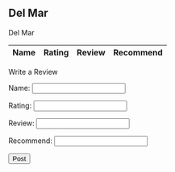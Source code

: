 ## Del Mar

<p>Del Mar</p>

<table>
  <thead>
  <tr>
    <th>Name</th>
    <th>Rating</th>
    <th>Review</th>
    <th>Recommend</th>
  </tr>
  </thead>
  <tbody id="result">
    <!-- javascript generated data -->
  </tbody>
</table>

<p>Write a Review</p>

<form action="javascript:create_seaworld()">
    <p><label>
        Name:
        <input type="text" name="name" id="name" required="" />
    </label></p>
    <p><label>
        Rating:
        <input type="text" name="rating" id="rating" required="" />
    </label></p>
    <p><label>
        Review:
        <input type="text" name="review" id="review" required="" />
    </label></p>
    <p><label>
        Recommend:
        <input type="text" name="recommend" id="recommen" required="" />
    </label></p>
    <p>
        <button>Post</button>
    </p>
</form>

<script>
  // prepare HTML result container for new output
  const resultContainer = document.getElementById("result");
  // prepare URL's to allow easy switch from deployment and localhost
  //const url = "http://localhost:8086/api/users"
  const url = "https://sdc.nighthawkcodingsociety.com/api/seaworld"
  const create_fetch = url + '/create';
  const read_fetch = url + '/';

  // Load users on page entry
  read_seaworld();


  // Display User Table, data is fetched from Backend Database
  function read_seaworld() {
    // prepare fetch options
    const read_options = {
      method: 'GET', // *GET, POST, PUT, DELETE, etc.
      mode: 'cors', // no-cors, *cors, same-origin
      cache: 'default', // *default, no-cache, reload, force-cache, only-if-cached
      credentials: 'omit', // include, *same-origin, omit
      headers: {
        'Content-Type': 'application/json'
      },
    };

    // fetch the data from API
    fetch(read_fetch, read_options)
      // response is a RESTful "promise" on any successful fetch
      .then(response => {
        // check for response errors
        if (response.status !== 200) {
            const errorMsg = 'Database read error: ' + response.status;
            console.log(errorMsg);
            const tr = document.createElement("tr");
            const td = document.createElement("td");
            td.innerHTML = errorMsg;
            tr.appendChild(td);
            resultContainer.appendChild(tr);
            return;
        }
        // valid response will have json data
        response.json().then(data => {
            console.log(data);
            for (let row in data) {
              console.log(data[row]);
              add_row(data[row]);
            }
        })
    })
    // catch fetch errors (ie ACCESS to server blocked)
    .catch(err => {
      console.error(err);
      const tr = document.createElement("tr");
      const td = document.createElement("td");
      td.innerHTML = err;
      tr.appendChild(td);
      resultContainer.appendChild(tr);
    });
  }

  function create_seaworld(){
    //Validate Password (must be 6-20 characters in len)
    //verifyPassword("click");
    const body = {
        name: document.getElementById("name").value,
        name: document.getElementById("name").value,
        password: document.getElementById("password").value,
        dob: document.getElementById("dob").value
    };
    const requestOptions = {
        method: 'POST',
        body: JSON.stringify(body),
        headers: {
            "content-type": "application/json",
            'Authorization': 'Bearer my-token',
        },
    };

    // URL for Create API
    // Fetch API call to the database to create a new user
    fetch(create_fetch, requestOptions)
      .then(response => {
        // trap error response from Web API
        if (response.status !== 200) {
          const errorMsg = 'Database create error: ' + response.status;
          console.log(errorMsg);
          const tr = document.createElement("tr");
          const td = document.createElement("td");
          td.innerHTML = errorMsg;
          tr.appendChild(td);
          resultContainer.appendChild(tr);
          return;
        }
        // response contains valid result
        response.json().then(data => {
            console.log(data);
            //add a table row for the new/created userid
            add_row(data);
        })
    })
  }

  function add_row(data) {
    const tr = document.createElement("tr");
    const name = document.createElement("td");
    const rating = document.createElement("td")
    const review = document.createElement("td");
    const recommend = document.createElement("td");
  

    // obtain data that is specific to the API
    name.innerHTML = data.name; 
    rating.innerHTML = data.rating.length;
    review.innerHTML = data.review; 
    recommend.innerHTML = data.recommend; 

    // add HTML to container
    tr.appendChild(name);
    tr.appendChild(rating);
    tr.appendChild(review);
    tr.appendChild(recommend);

    resultContainer.appendChild(tr);
  }

</script>
